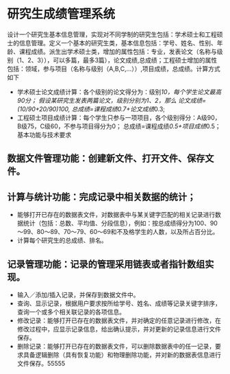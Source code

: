 # 研究生成绩管理系统 
设计一个研究生基本信息管理，实现对不同学制的研究生包括：学术硕士和工程硕士的信息管理。定义一个基本的研究生类，基本信息包括：学号、姓名、性别、年龄、课程成绩。派生出学术硕士类，增加的属性包括：专业，发表论文（名称与级别（1、2、3）），可以多篇，最多3篇），论文成绩,总成绩；工程硕士增加的属性包括：领域，参与项目（名称与级别（A,B,C,…））,项目成绩，总成绩。计算方式如下
 * 学术硕士论文成绩计算：各个级别的论文得分为：级别*10，每个学生论文最高90分；
假设某研究生发表两篇论文，级别分别为1、2，那么
论文成绩=(10/90+20/90)*100,
总成绩=课程成绩*0.7+论文成绩*0.3;
 * 工程硕士项目成绩计算：每个学生只参与一项项目，各个级别得分：A级90，B级75，C级60，不参与项目得分为0；
总成绩=课程成绩*0.5+项目成绩*0.5；
基本功能与技术要求
## 数据文件管理功能：创建新文件、打开文件、保存文件。
## 计算与统计功能：完成记录中相关数据的统计；
 * 能够打开已存在的数据表文件，对数据表中与某关键字匹配的相关记录进行数据统计（包括：总数、平均值、分段信息），例如：按总成绩得分为100、90～99、80～89、70～79、60～69和不及格学生的人数，以及所占百分比。
 * 计算每个研究生的总成绩、排名。
## 记录管理功能：记录的管理采用链表或者指针数组实现。
 * 输入／添加/插入记录，并保存到数据文件中。
 * 查询、显示记录，根据用户要求按所给学号、姓名、成绩等记录关键字排序，查询一个或多个相关联记录的各项信息。
 * 修改记录：能够打开已存在的数据表文件，并对确定的任意记录进行修改，在修改过程中，应显示记录信息，给出确认提示，并对更新的记录信息进行文件保存。
 * 删除记录：能够打开已存在的数据表文件，可以删除数据表中的任一记录，要求具备逻辑删除（具有恢复功能）和物理删除功能，并对新的数据表信息进行文件保存。55555
